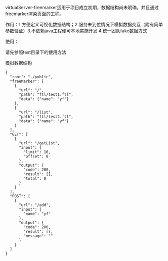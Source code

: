 virtualServer-freemarker适用于项目成立初期，数据结构尚未明确，并且通过freemarker渲染页面的工程。

作用：1.方便定义可视化数据结构；2.服务未到位情况下模拟数据交互（附有简单参数验证）3.不依赖java工程便可本地实施开发 4.统一团队fake数据方式 

使用：

请先参照test目录下的使用方法

模拟数据结构

```
{
  "root": "./public",
  "freeMarker": [
    {
      "url": "/",
      "path": "ftl/test1.ftl",
      "data": {"name": "yf"}
    },
    {
      "url": "/list",
      "path": "ftl/test2.ftl",
      "data": {"name": "yf"}
    }
  ],
  "GET": [
    {
      "url": "/getList",
      "input": {
        "limit": 10,
        "offset": 0
      },
      "output": {
        "code": 200,
        "result": [],
        "total": 0
      }
    }
  ],
  "POST": [
    {
      "url": "/add",
      "input": {
        "name": "yf"
      },
      "output": {
        "code": 200,
        "result": [],
        "message": ""
      }
    }
  ]
}
```


